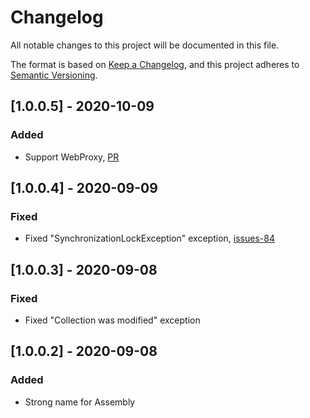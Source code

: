 # Changelog

All notable changes to this project will be documented in this file.

The format is based on [Keep a Changelog](https://keepachangelog.com/en/1.0.0/),
and this project adheres to [Semantic Versioning](https://semver.org/spec/v2.0.0.html).

## [1.0.0.5] - 2020-10-09

### Added

- Support WebProxy, [PR](https://github.com/doghappy/socket.io-client-csharp/pull/87)

## [1.0.0.4] - 2020-09-09

### Fixed

- Fixed "SynchronizationLockException" exception, [issues-84](https://github.com/doghappy/socket.io-client-csharp/issues/84)

## [1.0.0.3] - 2020-09-08

### Fixed

- Fixed "Collection was modified" exception

## [1.0.0.2] - 2020-09-08

### Added

- Strong name for Assembly